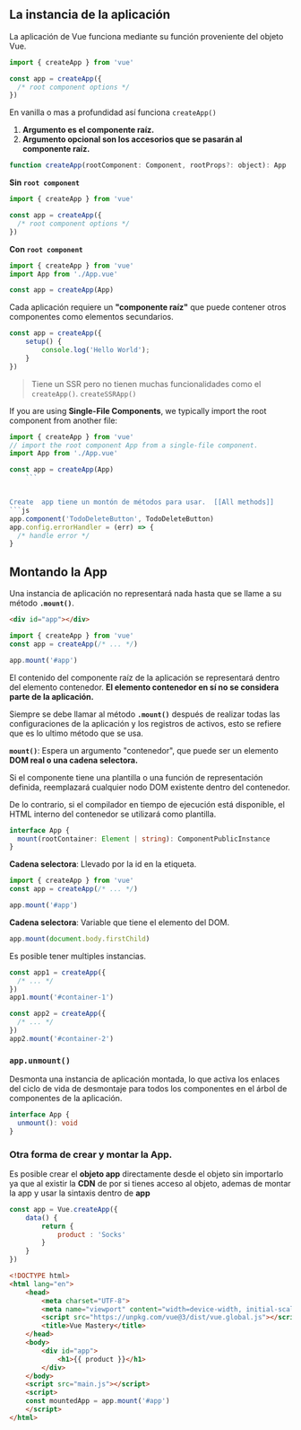 ## La instancia de la aplicación
La aplicación de Vue funciona mediante su función proveniente del objeto Vue.

```ts
import { createApp } from 'vue'

const app = createApp({
  /* root component options */
})
```
En vanilla o mas a profundidad así funciona `createApp()`
1)  **Argumento es el componente raíz.**
2)  **Argumento opcional son los accesorios que se pasarán al componente raíz.**

```js
function createApp(rootComponent: Component, rootProps?: object): App
```

**Sin `root component`**

```js
import { createApp } from 'vue'

const app = createApp({
  /* root component options */
})
```

**Con `root component`**

```js
import { createApp } from 'vue'
import App from './App.vue'

const app = createApp(App)
```

Cada aplicación requiere un **"componente raíz"** que puede contener otros componentes como elementos secundarios.
```ts
const app = createApp({
	setup() {
		console.log('Hello World');
	}
})
```
 
> Tiene un SSR pero no tienen muchas funcionalidades como el `createApp()`.
> `createSSRApp()` 

If you are using **Single-File Components**, we typically import the root component from another file:
```ts
import { createApp } from 'vue'
// import the root component App from a single-file component.
import App from './App.vue'

const app = createApp(App)
	```


Create  app tiene un montón de métodos para usar.  [[All methods]]
```js
app.component('TodoDeleteButton', TodoDeleteButton)
app.config.errorHandler = (err) => {
  /* handle error */
}
```

## Montando la App
Una instancia de aplicación no representará nada hasta que se llame a su método **`.mount()`**.

```html
<div id="app"></div>
```

```js
import { createApp } from 'vue'
const app = createApp(/* ... */)

app.mount('#app')
```

El contenido del componente raíz de la aplicación se representará dentro del elemento contenedor. **El elemento contenedor en sí no se considera parte de la aplicación.**

Siempre se debe llamar al método **`.mount()`** después de realizar todas las configuraciones de la aplicación y los registros de activos, esto se refiere que es lo ultimo método que se usa.

**`mount()`**: Espera un argumento "contenedor", que puede ser un elemento **DOM real o una cadena selectora.**

Si el componente tiene una plantilla o una función de representación definida, reemplazará cualquier nodo DOM existente dentro del contenedor.

De lo contrario, si el compilador en tiempo de ejecución está disponible, el HTML interno del contenedor se utilizará como plantilla.

```ts
interface App {
  mount(rootContainer: Element | string): ComponentPublicInstance
}
```

**Cadena selectora**: Llevado por la id en la etiqueta.
```js
import { createApp } from 'vue'
const app = createApp(/* ... */)

app.mount('#app')
```

**Cadena selectora**: Variable que tiene el elemento del DOM.
```js
app.mount(document.body.firstChild)
```

Es posible tener multiples instancias.

```js
const app1 = createApp({
  /* ... */
})
app1.mount('#container-1')

const app2 = createApp({
  /* ... */
})
app2.mount('#container-2')
```


### `app.unmount()`

Desmonta una instancia de aplicación montada, lo que activa los enlaces del ciclo de vida de desmontaje para todos los componentes en el árbol de componentes de la aplicación.

```ts
interface App {
  unmount(): void
}
```


### Otra forma de crear y montar la App.
Es posible crear el **objeto app** directamente desde el objeto sin importarlo ya que al existir la **CDN** de por si tienes acceso al objeto, ademas de montar la app y usar la sintaxis dentro de **app**

```js
const app = Vue.createApp({
	data() {
		return {
			product : 'Socks'
		}
	}
})
```


```html
<!DOCTYPE html>
<html lang="en">
	<head>
		<meta charset="UTF-8">
		<meta name="viewport" content="width=device-width, initial-scale=1.0">
		<script src="https://unpkg.com/vue@3/dist/vue.global.js"></script>
		<title>Vue Mastery</title>
	</head>
	<body>
		<div id="app">
			<h1>{{ product }}</h1>
		</div>
	</body>
	<script src="main.js"></script>
	<script>
	const mountedApp = app.mount('#app')
	</script>
</html>
```


